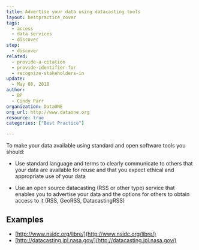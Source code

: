 ```yaml
---
title: Advertise your data using datacasting tools
layout: bestpractice_cover
tags:
  - access
  - data services
  - discover
step:
  - discover
related:
  - provide-a-citation
  - provide-identifier-for
  - recognize-stakeholders-in
update:
  - May 08, 2018
author:
  - BP
  - Cindy Parr
organization: DataONE
org_url: http://www.dataone.org
resource: true
categories: ["Best Practice"]

---
```


To make your data available using standard and open software tools you should:

- Use standard language and terms to clearly communicate to others that your data are available for reuse and that you expect ethical and appropriate use of your data

- Use an open source datacasting (RSS or other type) service that enables you to advertise your data and the options for others to obtain access to it (RSS, GeoRSS, DatacastingRSS)


## Examples

- [http://www.nsidc.org/libre/](http://www.nsidc.org/libre/)
- [http://datacasting.jpl.nasa.gov/](http://datacasting.jpl.nasa.gov/)
